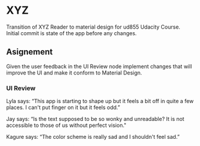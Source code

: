 # XYZ
Transition of XYZ Reader to material design for ud855 Udacity Course.
Initial commit is state of the app before any changes.

## Asignement

Given the user feedback in the UI Review node implement changes that will improve the UI and make it conform to Material Design.


### UI Review
Lyla says:
“This app is starting to shape up but it feels a bit off in quite a few places. I can't put finger on it but it feels odd.”

Jay says:
“Is the text supposed to be so wonky and unreadable? It is not accessible to those of us without perfect vision."

Kagure says:
“The color scheme is really sad and I shouldn't feel sad.”






